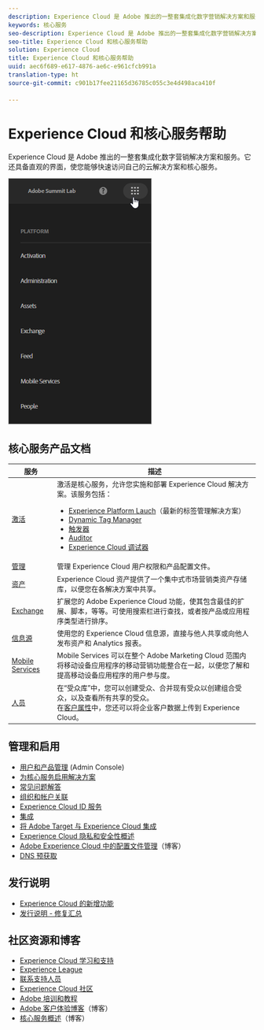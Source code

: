 ```yaml
---
description: Experience Cloud 是 Adobe 推出的一整套集成化数字营销解决方案和服务。它还具备直观的界面，使您能够快速访问自己的云解决方案和核心服务。
keywords: 核心服务
seo-description: Experience Cloud 是 Adobe 推出的一整套集成化数字营销解决方案和服务。它还具备直观的界面，使您能够快速访问自己的云解决方案和核心服务。
seo-title: Experience Cloud 和核心服务帮助
solution: Experience Cloud
title: Experience Cloud 和核心服务帮助
uuid: aec6f689-e617-4876-ae6c-e961cfcb991a
translation-type: ht
source-git-commit: c901b17fee21165d36785c055c3e4d498aca410f

---
```



# Experience Cloud 和核心服务帮助

Experience Cloud 是 Adobe 推出的一整套集成化数字营销解决方案和服务。它还具备直观的界面，使您能够快速访问自己的云解决方案和核心服务。

![](assets/experience-cloud-core-services.png)

## 核心服务产品文档

| 服务 | 描述 |
|--- |--- |
| [激活](activation/activation.md) | 激活是核心服务，允许您实施和部署 Experience Cloud 解决方案。该服务包括：<ul><li>[Experience Platform Lauch](https://docs.adobelaunch.com/)（最新的标签管理解决方案）</li><li>[Dynamic Tag Manager](https://marketing.adobe.com/resources/help/zh_CN/dtm/)</li><li>[触发器](activation/triggers.md)</li><li>[Auditor](https://marketing.adobe.com/resources/help/zh_CN/auditor/)</li><li>[Experience Cloud 调试器](https://marketing.adobe.com/resources/help/zh_CN/experience-cloud-debugger/)</li></ul> |
| [管理](admin-getting-started/admin-getting-started.md) | 管理 Experience Cloud 用户权限和产品配置文件。 |
| [资产](experience-cloud-assets/experience-cloud-assets.md) | Experience Cloud 资产提供了一个集中式市场营销类资产存储库，以便您在各解决方案中共享。 |
| [Exchange](https://experiencecloud.adobeexchange.com/) | 扩展您的 Adobe Experience Cloud 功能，使其包含最佳的扩展、脚本，等等。可使用搜索栏进行查找，或者按产品或应用程序类型进行排序。 |
| [信息源](feed.md) | 使用您的 Experience Cloud 信息源，直接与他人共享或向他人发布资产和 Analytics 报表。 |
| [Mobile Services](https://marketing.adobe.com/resources/help/zh_CN/mobile/) | Mobile Services 可以在整个 Adobe Marketing Cloud 范围内将移动设备应用程序的移动营销功能整合在一起，以便您了解和提高移动设备应用程序的用户参与度。 |
| [人员](audience-library/audience-library.md) | 在“受众库”中，您可以创建受众、合并现有受众以创建组合受众，以及查看所有共享的受众。<br>在[客户属性](attributes/attributes.md)中，您还可以将企业客户数据上传到 Experience Cloud。 |

## 管理和启用

* [用户和产品管理](admin-getting-started/admin-getting-started.md) (Admin Console)
* [为核心服务启用解决方案](core-services/core-services.md)
* [常见问题解答](admin-getting-started/admin-getting-started.md)
* [组织和帐户关联](admin-getting-started/organizations.md)
* [Experience Cloud ID 服务](https://marketing.adobe.com/resources/help/zh_CN/mcvid/)
* [集成](marketing-cloud-integrations.md)
* [将 Adobe Target 与 Experience Cloud 集成](https://marketing.adobe.com/resources/help/zh_CN/target/a4t/c_integrating_target_with_mac.html)
* [Experience Cloud 隐私和安全性概述](assets/Adobe-Marketing-Cloud-Privacy-and-Security-Overview.pdf)
* [Adobe Experience Cloud 中的配置文件管理](https://theblog.adobe.com/profile-management-adobe-marketing-cloud-comes-together/)（博客）
* [DNS 预获取](admin-getting-started/admin-getting-started.md#concept_6BC8C6856E3644F8956D7AD0A96383B7)

## 发行说明

* [Experience Cloud 的新增功能](marketing-cloud-interface/marketing-cloud-interface.md#concept_9A4370BD59744928BDC9F87E978798B3)
* [发行说明 - 修复汇总](marketing-cloud-interface/release-notes.md#concept_F5C9FF69A5B44395BB5FA0552F4E9175)

## 社区资源和博客

* [Experience Cloud 学习和支持](https://helpx.adobe.com/cn/support/experience-cloud.html)
* [Experience League](https://landing.adobe.com/experience-league/)
* [联系支持人员](https://helpx.adobe.com/cn/contact/enterprise-support.ec.html)
* [Experience Cloud 社区](https://forums.adobe.com/community/experience-cloud)
* [Adobe 培训和教程](https://helpx.adobe.com/cn/learning.html?promoid=KAUDK)
* [Adobe 客户体验博客](https://theblog.adobe.com/customer-experience/)（博客）
* [核心服务概述](https://theblog.adobe.com/part-2-capturing-leveraging-consumer-behavior-adobe-marketing-cloud/)（博客）
